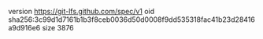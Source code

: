 version https://git-lfs.github.com/spec/v1
oid sha256:3c99d1d7161b1b3f8ceb0036d50d0008f9dd535318fac41b23d28416a9d916e6
size 3876
